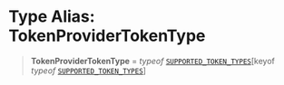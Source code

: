 # Type Alias: TokenProviderTokenType

> **TokenProviderTokenType** = *typeof* [`SUPPORTED_TOKEN_TYPES`](../variables/SUPPORTED_TOKEN_TYPES.md)\[keyof *typeof* [`SUPPORTED_TOKEN_TYPES`](../variables/SUPPORTED_TOKEN_TYPES.md)\]
